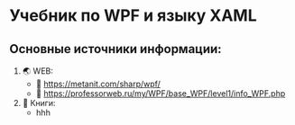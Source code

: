 # Учебник по WPF и языку XAML
## Основные источники информации:
1. :earth_asia: WEB:
   + :speech_balloon: https://metanit.com/sharp/wpf/
   - :speech_balloon: https://professorweb.ru/my/WPF/base_WPF/level1/info_WPF.php
2. :notebook: Книги:
   * hhh

